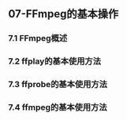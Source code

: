 ## 07-FFmpeg的基本操作

### 7.1 FFmpeg概述

### 7.2 ffplay的基本使用方法

### 7.3 ffprobe的基本使用方法

### 7.4 ffmpeg的基本使用方法

